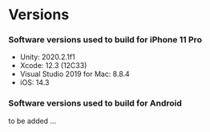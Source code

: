 # Versions

### Software versions used to build for iPhone 11 Pro

* Unity: 2020.2.1f1
* Xcode: 12.3 (12C33)
* Visual Studio 2019 for Mac: 8.8.4
* iOS: 14.3

### Software versions used to build for Android

to be added ...